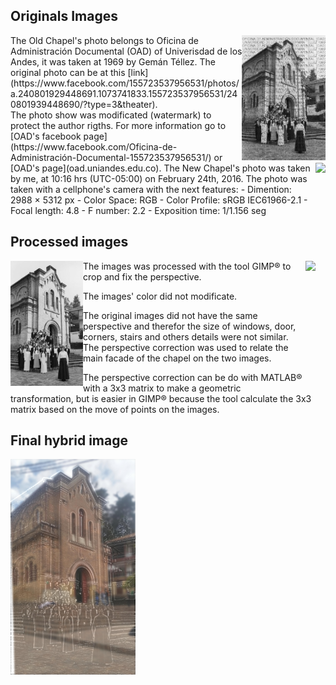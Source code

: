 ## Originals Images
<img src="https://github.com/CarlosAAcostaH/lab_vision/blob/master/lab3_hybrid/ViejaCapillaOrg.jpg" height="200" align="right">
The Old Chapel's photo belongs to Oficina de Administración Documental (OAD) of Univerisdad de los Andes, it was taken at 1969 by Gemán Téllez. The original photo can be at this [link](https://www.facebook.com/155723537956531/photos/a.240801929448691.1073741833.155723537956531/240801939448690/?type=3&theater).</br>
The photo show was modificated (watermark) to protect the author rigths.
For more information go to [OAD's facebook page](https://www.facebook.com/Oficina-de-Administración-Documental-155723537956531/) or [OAD's page](oad.uniandes.edu.co).

<img src="https://github.com/CarlosAAcostaH/lab_vision/blob/master/lab3_hybrid/NuevaCapillaOrg.jpg" height="200" align="right">
The New Chapel's photo was taken by me, at 10:16 hrs (UTC-05:00) on February 24th, 2016. The photo was taken with a cellphone's camera with the next features:
- Dimention: 2988 × 5312 px
- Color Space: RGB
- Color Profile: sRGB IEC61966-2.1
- Focal length: 4.8
- F number: 2.2
- Exposition time: 1/1.156 seg

## Processed images
<img src="https://github.com/CarlosAAcostaH/lab_vision/blob/master/lab3_hybrid/ViejaCapilla.jpg" height="200" align="left">
<img src="https://github.com/CarlosAAcostaH/lab_vision/blob/master/lab3_hybrid/NuevaCapilla.jpg" height="200" align="right">
The images was processed with the tool GIMP&reg; to crop and fix the perspective. 

The images' color did not modificate.

The original images did not have the same perspective and therefor the size of windows, door, corners, stairs and others details were not similar. The perspective correction was used to relate the main facade of the chapel on the two images.

The perspective correction can be do with MATLAB&reg; with a 3x3 matrix to make a geometric transformation, but is easier in GIMP&reg; because the tool calculate the 3x3 matrix based on the move of points on the images.

## Final hybrid image
<img src="https://github.com/CarlosAAcostaH/lab_vision/blob/master/lab3_hybrid/HibridaCapilla.jpg" width="200" align="middle">

